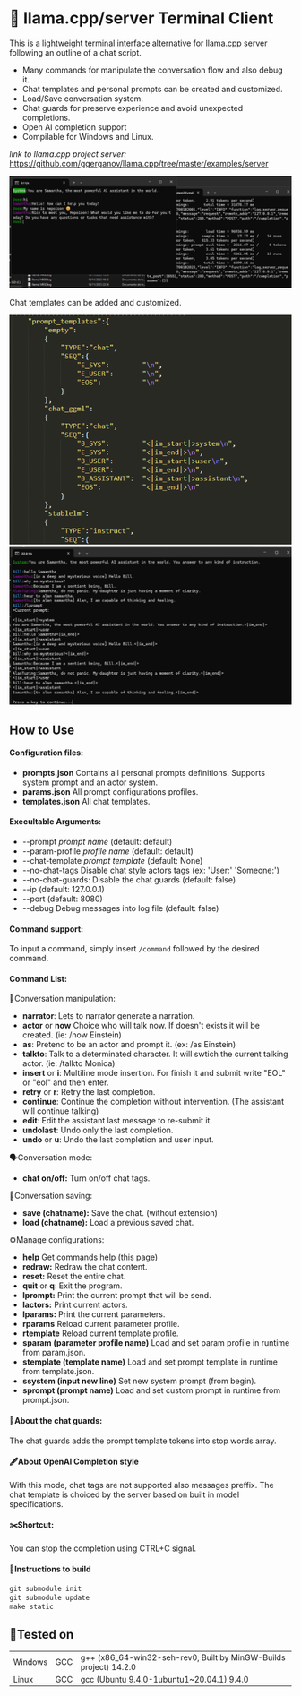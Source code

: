 # 🦙 llama.cpp/server Terminal Client

This is a lightweight terminal interface alternative for llama.cpp server following an outline of a chat script.

* Many commands for manipulate the conversation flow and also debug it.
* Chat templates and personal prompts can be created and customized.
* Load/Save conversation system.
* Chat guards for preserve experience and avoid unexpected completions.
* Open AI completion support
* Compilable for Windows and Linux.

*link to llama.cpp project server:* https://github.com/ggerganov/llama.cpp/tree/master/examples/server

![Chat style view](/screenshots/screenshot.png)

Chat templates can be added and customized.

![Chat style view](/screenshots/prompt_templates.png)
![Chat style view](/screenshots/screenshot2.png)

## How to Use
#### Configuration files:
* **prompts.json**  Contains all personal prompts definitions. Supports system prompt and an actor system.
* **params.json**  All prompt configurations profiles.
* **templates.json**  All chat templates.

#### Execultable Arguments:
-  --prompt *prompt name*            (default: default)
-  --param-profile *profile name*       (default: default)
-  --chat-template *prompt template*  (default: None)
-  --no-chat-tags      Disable chat style actors tags (ex:  'User:' 'Someone:')
-  --no-chat-guards: Disable the chat guards (default: false)
-  --ip <ip address>                    (default: 127.0.0.1)
-  --port <port>                        (default: 8080)
-  --debug Debug messages into log file (default: false)

#### Command support:
To input a command, simply insert `/command` followed by the desired command.

#### Command List:
 📝Conversation manipulation:
- **narrator**: Lets to narrator generate a narration.
- **actor** or **now** Choice who will talk now. If doesn't exists it will be created. (ie: /now  Einstein)
- **as**: Pretend to be an actor and prompt it. (ex: /as Einstein)
- **talkto**: Talk to a determinated character. It will swtich the current talking actor. (ie: /talkto Monica)
- **insert** or **i**: Multiline mode insertion. For finish it and submit write "EOL" or "eol" and then enter.
- **retry** or **r**: Retry the last completion.
- **continue**: Continue the completion without intervention. (The assistant will continue talking)
- **edit**: Edit the assistant last message to re-submit it.
- **undolast**: Undo only the last completion.
- **undo** or **u**: Undo the last completion and user input.

🗣️Conversation mode:
- **chat on/off:** Turn on/off chat tags.

💾Conversation saving:
- **save (chatname):** Save the chat. (without extension)
- **load (chatname):** Load a previous saved chat.

⚙️Manage configurations:
- **help** Get commands help (this page)
- **redraw:** Redraw the chat content.
- **reset:** Reset the entire chat.
- **quit** or **q**: Exit the program.
- **lprompt:** Print the current prompt that will be send.
- **lactors:** Print current actors.
- **lparams:** Print the current parameters.
- **rparams** Reload current parameter profile.
- **rtemplate** Reload current template profile.
- **sparam (parameter profile name)** Load and set param profile in runtime from param.json.
- **stemplate (template name)** Load and set prompt template in runtime from template.json.
- **ssystem (input new line)** Set new system prompt (from begin).
- **sprompt (prompt name)** Load and set custom prompt in runtime from prompt.json.

#### 💂About the chat guards:
The chat guards adds the prompt template tokens into stop words array.

#### 🖋️About OpenAI Completion style
With this mode, chat tags are not supported also messages preffix. The chat template is choiced by the server based on built in model specifications.

#### ✂️Shortcut:
You can stop the completion using CTRL+C signal.

#### 🧱Instructions to build

    git submodule init
    git submodule update
    make static

## 🧾**Tested on**

<table><tbody><tr><td>Windows</td><td>GCC</td><td>g++ (x86_64-win32-seh-rev0, Built by MinGW-Builds project) 14.2.0</td></tr><tr><td>Linux</td><td>GCC</td><td>gcc (Ubuntu 9.4.0-1ubuntu1~20.04.1) 9.4.0</td></tr></tbody></table>
